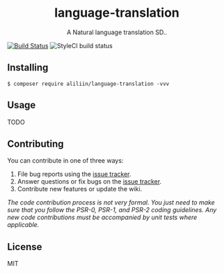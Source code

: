 <h1 align="center"> language-translation </h1>

<p align="center"> A Natural language translation SD..</p>


[![Build Status](https://travis-ci.com/aliliin/language-translation.svg?branch=master)](https://travis-ci.com/aliliin/language-translation)
![StyleCI build status](https://github.styleci.io/repos/266182741/shield)


## Installing

```shell
$ composer require aliliin/language-translation -vvv
```

## Usage

TODO

## Contributing

You can contribute in one of three ways:

1. File bug reports using the [issue tracker](https://github.com/aliliin/language-translation/issues).
2. Answer questions or fix bugs on the [issue tracker](https://github.com/aliliin/language-translation/issues).
3. Contribute new features or update the wiki.

_The code contribution process is not very formal. You just need to make sure that you follow the PSR-0, PSR-1, and PSR-2 coding guidelines. Any new code contributions must be accompanied by unit tests where applicable._

## License

MIT